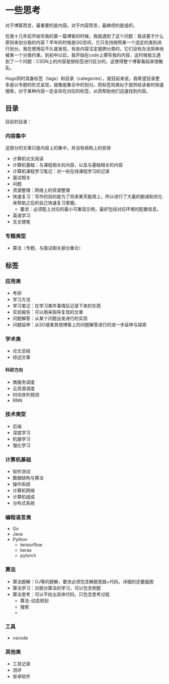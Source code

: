 # 一些思考

对于博客而言，最重要的是内容。对于内容而言，最麻烦的是组织。

在我十几年前开始写我的第一篇博客的时候，我就遇到了这个问题：我该基于什么原则来划分我的内容？早年的时候是QQ空间，它只支持按照某一个选定的类别进行划分。我在使用后不久就发现，有些内容注定是跨分类的，它们没有办法简单地被某一个分类约束。到初中以后，我开始在csdn上撰写我的内容，这时候我又遇到了一个问题：CSDN上的内容是按标签进行区分的，这使得整个博客看起来很散乱。

Hugo同时具备标签（tags）和目录（categories），就目前来说，我希望目录更多是以专题的形式呈现，就像是集合中的划分。而标签则类似于提供给读者的快速搜索，对于某种内容一定会存在对应的标签，从而帮助他们迅速找到内容。

## 目录

目前的目录：

### 内容集中

这部分的文章只是内容上的集中，并没有结构上的安排

 * 计算机论文阅读
 * 计算机基础：与课程相关的内容，以及与基础相关的内容
 * 计算机课程学习笔记：对一些在线课程学习的记录
 * 面试相关
 * 问题
 * 资源整理：网络上的资源整理
 * 快速复习：写作的目的是为了将来某天能用上，所以进行了大量的删减和优化来帮助之后的自己快速复习掌握。
     * 要求：必须配上对应的最小可重现示例，最好包括对应环境的配置信息。
 * 英语学习
 * 无关随笔

### 专题类型

 * 算法（专题，与面试相关部分重合）

## 标签

### 应用类
* 考研
* 学习方法
* 学习笔记：在学习某件事情后记录下来的东西
* 实验报告：可以用来指导复现的文章
* 问题解答：从某个问题出发进行的实验
* 问题延申：从SO或者其他博客上的问题解答进行的进一步延申与探索

### 学术类
* 论文总结
* 综述文章

#### 科研方向
* 微服务调度
* 云资源调度
* 时间序列预测
* RNN
### 技术类型
* 后端
* 深度学习
* 机器学习
* 强化学习

### 计算机基础
* 软件测试
* 数据结构与算法
* 操作系统
* 计算机网络
* 计算机组成
* 分布式系统

### 编程语言类
* Go
* Java
* Python
    * tensorflow
    * keras
    * pytorch

### 算法
* 算法题解：OJ等的题解，要求必须包含解题思路+代码，详细的还要画图
* 算法学习：对部分算法的学习，可以包含例题
* 算法思考：可以不给出具体代码，只包含思考过程
    * 算法-动态规划
    * 搜索
    * 
### 工具
* vscode

### 其他类

* 工具记录
* 测评
* 安卓软件